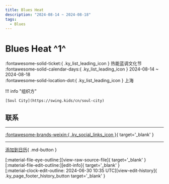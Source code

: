 ```yaml
---
title: Blues Heat
description: "2024-08-14 ~ 2024-08-18"
tags:
  - Blues
---
```


# Blues Heat ^1^

:fontawesome-solid-ticket:{ .ky_list_leading_icon } 热能蓝调文化节  
:fontawesome-solid-calendar-days:{ .ky_list_leading_icon } 2024-08-14 ~ 2024-08-18  
:fontawesome-solid-location-dot:{ .ky_list_leading_icon } 上海  

!!! info "组织方"

    [Soul City](https://swing.kids/cn/soul-city)  

## 联系


---

 [:fontawesome-brands-weixin:{ .ky_social_links_icon }](https://mp.weixin.qq.com/s/hJvsBTl0WoJJ9I_zVtCZBg){ target='_blank' }

---

[添加到日历](https://swing.news/ics/zh-Hans/2024/cn/blues-heat-2024.ics){ .md-button }

<div class="ky_page_footer" markdown>
<div class="ky_page_footer_trailing" markdown="span">
[:material-file-eye-outline:][view-raw-source-file]{ target='_blank' }
[:material-file-edit-outline:][edit-info]{ target='_blank' }
</div>
<div class="ky_page_footer_leading" markdown="span">
[:material-clock-edit-outline: 2024-06-30 10:35 UTC][view-edit-history]{ .ky_page_footer_history_button target='_blank' }
</div>
</div>

[view-raw-source-file]: https://github.com/swingdance/events/blob/main/2024/cn/blues-heat-2024.json "查看原始源文件"
[edit-info]: https://github.com/swingdance/events/issues/new?assignees=&labels=update+event&projects=&template=03-update_entity.yml&title=%5B2024%2Fcn%5D%20Blues%20Heat&region=cn&year=2024&id=blues-heat-2024&name=Blues%20Heat&org_id=soul-city "编辑信息"

[view-edit-history]: https://github.com/swingdance/events/commits/main/2024/cn/blues-heat-2024.json "查看编辑历史"
